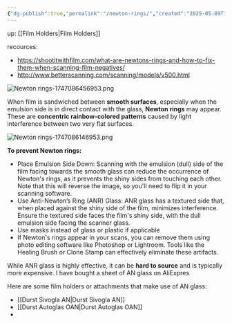 ```yaml
---
{"dg-publish":true,"permalink":"/newton-rings/","created":"2025-05-09T16:04:37.735+02:00"}
---
```


up: [[Film Holders\|Film Holders]]

recources: 
- https://shootitwithfilm.com/what-are-newtons-rings-and-how-to-fix-them-when-scanning-film-negatives/
- http://www.betterscanning.com/scanning/models/v500.html

![Newton rings-1747086456953.png](/img/user/Assets/Newton%20rings-1747086456953.png)

When film is sandwiched between **smooth surfaces**, especially when the emulsion side is in direct contact with the glass, **Newton rings** may appear. These are **concentric rainbow-colored patterns** caused by light interference between two very flat surfaces.

![Newton rings-1747086146953.png](/img/user/Assets/Newton%20rings-1747086146953.png)

**To prevent Newton rings:**

- Place Emulsion Side Down: Scanning with the emulsion (dull) side of the film facing towards the smooth glass can reduce the occurrence of Newton's rings, as it prevents the shiny sides from touching each other. Note that this will reverse the image, so you'll need to flip it in your scanning software.
- Use Anti-Newton’s Ring (ANR) Glass: ANR glass has a textured side that, when placed against the shiny side of the film, minimizes interference. Ensure the textured side faces the film's shiny side, with the dull emulsion side facing the scanner glass.
- Use masks instead of glass or plastic if applicable
- If Newton's rings appear in your scans, you can remove them using photo editing software like Photoshop or Lightroom. Tools like the Healing Brush or Clone Stamp can effectively eliminate these artifacts.

While ANR glass is highly effective, it can be **hard to source** and is typically more expensive. I have bought a sheet of AN glass on AliExpres

Here are some film holders or attachments that make use of AN glass:
- [[Durst Sivogla AN\|Durst Sivogla AN]]
- [[Durst Autoglas OAN\|Durst Autoglas OAN]]
- 



